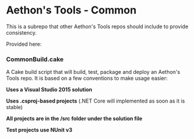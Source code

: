 Aethon's Tools - Common
===

This is a subrepo that other Aethon's Tools repos should include to provide consistency.

Provided here:

### CommonBuild.cake

A Cake build script that will build, test, package and deploy
an Aethon's Tools repo. It is based on a few conventions to make usage easier:

**Uses a Visual Studio 2015 solution**

**Uses .csproj-based projects** (.NET Core will implemented as soon as it is stable)

**All projects are in the **/src** folder under the solution file**

**Test projects use NUnit v3**
